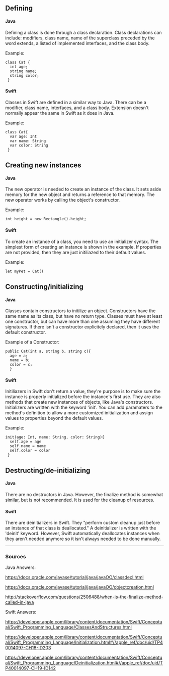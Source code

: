 ## Defining
#### Java
Defining a class is done through a class declaration. Class declarations can include: modifiers, class name, name of the superclass preceded by the word extends, a listed of implemented interfaces, and the class body.

Example:
```
class Cat {
  int age;
  string name;
  string color;
 }
 ```
#### Swift
Classes in Swift are defined in a similar way to Java. There can be a modifier, class name, interfaces, and a class body. Extension doesn't normally appear the same in Swift as it does in Java.

Example:
```
class Cat{
  var age: Int
  var name: String
  var color: String
 }
 ```

## Creating new instances
#### Java
The new operator is needed to create an instance of the class. It sets aside memory for the new object and returns a reference to that memory. The new operator works by calling the object's constructor.

Example:
```
int height = new Rectangle().height;
```
#### Swift
To create an instance of a class, you need to use an initializer syntax. The simplest form of creating an instance is shown in the example. If properties are not provided, then they are just initiliazed to their default values.

Example:
```
let myPet = Cat()
```

## Constructing/initializing
#### Java
Classes contain constructors to initilize an object. Constructors have the same name as its class, but have no return type. Classes must have at least one constructor, but can have more than one assuming they have different signatures. If there isn't a constructor explicitely declared, then it uses the default constructor.

Example of a Constructor:
```
public Cat(int a, string b, string c){
  age = a;
  name = b;
  color = c;
  }
  ```
#### Swift
Initiliazers in Swift don't return a value, they're purpose is to make sure the instance is properly initialized before the instance's first use. They are also methods that create new instances of objects, like Java's constructors. Initializers are written with the keyword 'init'. You can add paramaters to the method's definition to allow a more customized initialization and assign values to properties beyond the default values.

Example:
```
init(age: Int, name: String, color: String){
  self.age = age
  self.name = name
  self.color = color
 }
 ```

## Destructing/de-initializing
#### Java
There are no destructors in Java. However, the finalize method is somewhat similar, but is not recommended. It is used for the cleanup of resources.
#### Swift
There are deinitializers in Swift. They "perform custom cleanup just before an instance of that class is deallocated." A deinitializer is written with the 'deinit' keyword. However, Swift automatically deallocates instances when they aren't needed anymore so it isn't always needed to be done manually.

----

### Sources
Java Answers: 

https://docs.oracle.com/javase/tutorial/java/javaOO/classdecl.html

https://docs.oracle.com/javase/tutorial/java/javaOO/objectcreation.html

http://stackoverflow.com/questions/2506488/when-is-the-finalize-method-called-in-java

Swift Answers: 

https://developer.apple.com/library/content/documentation/Swift/Conceptual/Swift_Programming_Language/ClassesAndStructures.html

https://developer.apple.com/library/content/documentation/Swift/Conceptual/Swift_Programming_Language/Initialization.html#//apple_ref/doc/uid/TP40014097-CH18-ID203

https://developer.apple.com/library/content/documentation/Swift/Conceptual/Swift_Programming_Language/Deinitialization.html#//apple_ref/doc/uid/TP40014097-CH19-ID142
